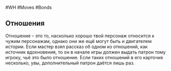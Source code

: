 #WH #Moves #Bonds  

## Отношения  
Отношение – это то, насколько хорошо твой персонаж относится к  чужим персонажам, однако они же ещё могут быть и двигателем  истории. Если мастер взял рассказ об одном из отношений, как источник  вдохновения, то он в начале игры должен выдать патрон тому игроку,  чьё это было отношение. Если таких отношений в его карточке  несколько, увы, дополнительный патрон даётся лишь раз. 
